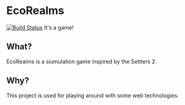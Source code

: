 # EcoRealms
[![Build Status](https://travis-ci.org/EightBitBoy/EcoRealms.svg?branch=master)](https://travis-ci.org/EightBitBoy/EcoRealms)
It's a game!

## What?
EcoRealms is a siumulation game inspired by the Settlers 2.

## Why?
This project is used for playing around with some web technologies.
